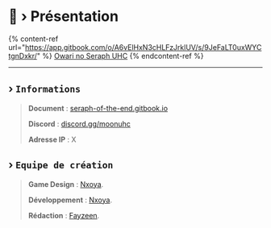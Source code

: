 # 📗 ›  Présentation

{% content-ref url="https://app.gitbook.com/o/A6vElHxN3cHLFzJrklUV/s/9JeFaLT0uxWYCtgnDxkr/" %}
[Owari no Seraph UHC](https://app.gitbook.com/o/A6vElHxN3cHLFzJrklUV/s/9JeFaLT0uxWYCtgnDxkr/)
{% endcontent-ref %}

***



## › `Informations`

> **Document** : [seraph-of-the-end.gitbook.io](https://seraph-of-the-end.gitbook.io/owari-no-seraph-uhc)
>
> **Discord** : [discord.gg/moonuhc](https://discord.com/invite/myaFJmXRFC)
>
> **Adresse IP** : X

## › `Equipe de création`&#x20;

> **Game Design** : [Nxoya](https://github.com/FayZow).
>
> **Développement** : [Nxoya](https://github.com/FayZow).
>
> **Rédaction** : [Fayzeen](https://bento.me/fayzeen).
